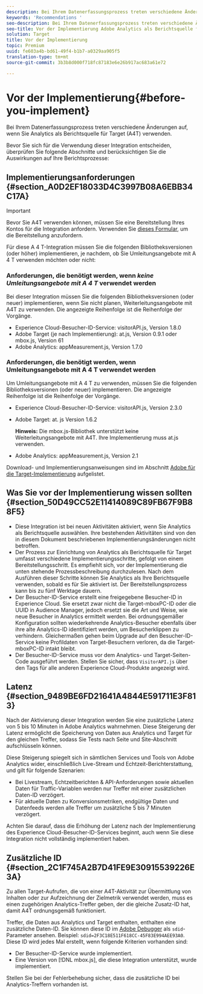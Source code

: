 ```yaml
---
description: Bei Ihrem Datenerfassungsprozess treten verschiedene Änderungen auf, wenn Sie Analytics als Berichtsquelle für Target (A4T) verwenden.
keywords: 'Recommendations '
seo-description: Bei Ihrem Datenerfassungsprozess treten verschiedene Änderungen auf, wenn Sie Analytics als Berichtsquelle für Target (A4T) verwenden.
seo-title: Vor der Implementierung Adobe Analytics als Berichtsquelle für Adobe Target (A4T)
solution: Target
title: Vor der Implementierung
topic: Premium
uuid: fe603a4b-bd61-49f4-b1b7-a0329aa905f5
translation-type: tm+mt
source-git-commit: 3b3b8d000f718fc87183e6e26b917ac683a61e72

---
```



# Vor der Implementierung{#before-you-implement}

Bei Ihrem Datenerfassungsprozess treten verschiedene Änderungen auf, wenn Sie Analytics als Berichtsquelle für Target (A4T) verwenden.

Bevor Sie sich für die Verwendung dieser Integration entscheiden, überprüfen Sie folgende Abschnitte und berücksichtigen Sie die Auswirkungen auf Ihre Berichtsprozesse:

## Implementierungsanforderungen {#section_A0D2EF18033D4C3997B08A6EBB34C17A}

>[!IMPORTANT]
>
>Bevor Sie A4T verwenden können, müssen Sie eine Bereitstellung Ihres Kontos für die Integration anfordern. Verwenden Sie [dieses Formular](https://www.adobe.com/go/audiences), um die Bereitstellung anzufordern.

Für diese A 4 T-Integration müssen Sie die folgenden Bibliotheksversionen (oder höher) implementieren, je nachdem, ob Sie Umleitungsangebote mit A 4 T verwenden möchten oder nicht:

### Anforderungen, die benötigt werden, wenn *keine Umleitungsangebote mit A 4 T* verwendet werden

Bei dieser Integration müssen Sie die folgenden Bibliotheksversionen (oder neuer) implementieren, wenn Sie nicht planen, Weiterleitungsangebote mit A4T zu verwenden. Die angezeigte Reihenfolge ist die Reihenfolge der Vorgänge.

* Experience Cloud-Besucher-ID-Service: visitorAPI.js, Version 1.8.0
* Adobe Target (je nach Implementierung): at.js, Version 0.9.1 oder mbox.js, Version 61
* Adobe Analytics: appMeasurement.js, Version 1.7.0

### Anforderungen, die benötigt werden, wenn Umleitungsangebote mit A 4 T verwendet werden

Um Umleitungsangebote mit A 4 T zu verwenden, müssen Sie die folgenden Bibliotheksversionen (oder neuer) implementieren. Die angezeigte Reihenfolge ist die Reihenfolge der Vorgänge.

* Experience Cloud-Besucher-ID-Service: visitorAPI.js, Version 2.3.0
* Adobe Target: at. js Version 1.6.2

   **Hinweis:** Die mbox.js-Bibliothek unterstützt keine Weiterleitungsangebote mit A4T. Ihre Implementierung muss at.js verwenden.

* Adobe Analytics: appMeasurement.js, Version 2.1

Download- und Implementierungsanweisungen sind im Abschnitt [Adobe für die Target-Implementierung](https://marketing.adobe.com/resources/help/en_US/target/a4t/c_a4timplementation.html) aufgelistet.

## Was Sie vor der Implementierung wissen sollten {#section_50D49CC52E11414089C89FB67F9B88F5}

* Diese Integration ist bei neuen Aktivitäten aktiviert, wenn Sie Analytics als Berichtsquelle auswählen. Ihre bestehenden Aktivitäten sind von den in diesem Dokument beschriebenen Implementierungsänderungen nicht betroffen.
* Der Prozess zur Einrichtung von Analytics als Berichtsquelle für Target umfasst verschiedene Implementierungsschritte, gefolgt von einem Bereitstellungsschritt. Es empfiehlt sich, vor der Implementierung die unten stehende Prozessbeschreibung durchzulesen. Nach dem Ausführen dieser Schritte können Sie Analytics als Ihre Berichtsquelle verwenden, sobald es für Sie aktiviert ist. Der Bereitstellungsprozess kann bis zu fünf Werktage dauern.
* Der Besucher-ID-Service erstellt eine freigegebene Besucher-ID in Experience Cloud. Sie ersetzt zwar nicht die Target-mboxPC-ID oder die UUID in Audience Manager, jedoch ersetzt sie die Art und Weise, wie neue Besucher in Analytics ermittelt werden. Bei ordnungsgemäßer Konfiguration sollten wiederkehrende Analytics-Besucher ebenfalls über ihre alte Analytics-ID identifiziert werden, um Besucherklippen zu verhindern. Gleichermaßen gehen beim Upgrade auf den Besucher-ID-Service keine Profildaten von Target-Besuchern verloren, da die Target-mboxPC-ID intakt bleibt.
* Der Besucher-ID-Service muss vor dem Analytics- und Target-Seiten-Code ausgeführt werden. Stellen Sie sicher, dass `VisitorAPI.js` über den Tags für alle anderen Experience Cloud-Produkte angezeigt wird.

## Latenz {#section_9489BE6FD21641A4844E591711E3F813}

Nach der Aktivierung dieser Integration werden Sie eine zusätzliche Latenz von 5 bis 10 Minuten in Adobe Analytics wahrnehmen. Diese Steigerung der Latenz ermöglicht die Speicherung von Daten aus Analytics und Target für den gleichen Treffer, sodass Sie Tests nach Seite und Site-Abschnitt aufschlüsseln können.

Diese Steigerung spiegelt sich in sämtlichen Services und Tools von Adobe Analytics wider, einschließlich Live-Stream und Echtzeit-Berichterstattung, und gilt für folgende Szenarien:

* Bei Livestream, Echtzeitberichten &amp; API-Anforderungen sowie aktuellen Daten für Traffic-Variablen werden nur Treffer mit einer zusätzlichen Daten-ID verzögert.
* Für aktuelle Daten zu Konversionsmetriken, endgültige Daten und Datenfeeds werden alle Treffer um zusätzliche 5 bis 7 Minuten verzögert.

Achten Sie darauf, dass die Erhöhung der Latenz nach der Implementierung des Experience Cloud-Besucher-ID-Services beginnt, auch wenn Sie diese Integration nicht vollständig implementiert haben.

## Zusätzliche ID   {#section_2C1F745A2B7D41FE9E30915539226E3A}

Zu allen Target-Aufrufen, die von einer A4T-Aktivität zur Übermittlung von Inhalten oder zur Aufzeichnung der Zielmetrik verwendet werden, muss es einen zugehörigen Analytics-Treffer geben, der die gleiche Zusatz-ID hat, damit A4T ordnungsgemäß funktioniert.

Treffer, die Daten aus Analytics und Target enthalten, enthalten eine zusätzliche Daten-ID. Sie können diese ID im [Adobe Debugger](https://marketing.adobe.com/resources/help/en_US/sc/implement/?f=debugger) als `sdid`-Parameter ansehen. Beispiel: `sdid=2F3C18E511F618CC-45F83E994AEE93A0`. Diese ID wird jedes Mal erstellt, wenn folgende Kriterien vorhanden sind:

* Der Besucher-ID-Service wurde implementiert.
* Eine Version von [!DNL mbox.js], die diese Integration unterstützt, wurde implementiert.

Stellen Sie bei der Fehlerbehebung sicher, dass die zusätzliche ID bei Analytics-Treffern vorhanden ist.
